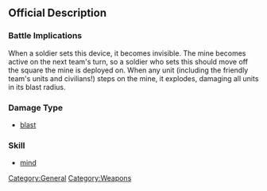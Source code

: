 ## Official Description

### Battle Implications

When a soldier sets this device, it becomes invisible. The mine becomes
active on the next team's turn, so a soldier who sets this should move
off the square the mine is deployed on. When any unit (including the
friendly team's units and civilians!) steps on the mine, it explodes,
damaging all units in its blast radius.

### Damage Type

- [blast](Damage/blast "wikilink")

### Skill

- [mind](Skills/mind "wikilink")

[Category:General](Category:General "wikilink")
[Category:Weapons](Category:Weapons "wikilink")